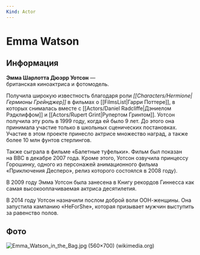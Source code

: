 ```yaml
---
Kind: Actor
---
```

# Emma Watson
## Информация
**Эмма Шарлотта Дюэрр Уотсон** — британская киноактриса и фотомодель.

Получила широкую известность благодаря роли _[[Characters/Hermione|Гермионы Грейнджер]]_ в фильмах о [[FilmsList|Гарри Поттере]], в которых снималась вместе с [[Actors/Daniel Radcliffe|Дэниелом Рэдклиффом]] и [[Actors/Rupert Grint|Рупертом Гринтом]]. Уотсон получила эту роль в 1999 году, когда ей было 9 лет. До этого она принимала участие только в школьных сценических постановках. Участие в этом проекте принесло актрисе множество наград, а также более 10 млн фунтов стерлингов.

Также сыграла в фильме «Балетные туфельки». Фильм был показан на BBC в декабре 2007 года. Кроме этого, Уотсон озвучила принцессу Горошинку, одного из персонажей анимационного фильма «Приключения Десперо», релиз которого состоялся в 2008 году).

В 2009 году Эмма Уотсон была занесена в Книгу рекордов Гиннесса как самая высокооплачиваемая актриса десятилетия.

В 2014 году Уотсон назначили послом доброй воли ООН-женщины. Она запустила кампанию «HeForShe», которая призывает мужчин выступить за равенство полов.
## Фото
![Emma_Watson_in_the_Bag.jpg (560×700) (wikimedia.org)](https://upload.wikimedia.org/wikipedia/commons/7/71/Emma_Watson_in_the_Bag.jpg)
